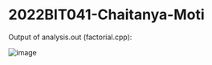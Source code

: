 # 2022BIT041-Chaitanya-Moti

Output of analysis.out (factorial.cpp):

![image](https://github.com/user-attachments/assets/6ae8ac78-b4a7-4b2e-b499-333b95947571)
